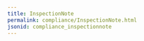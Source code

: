 ```yaml
---
title: InspectionNote
permalink: compliance/InspectionNote.html
jsonid: compliance_inspectionnote
---
```

